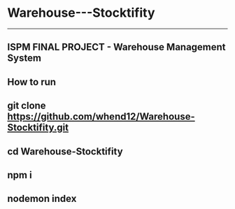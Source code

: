 # Warehouse---Stocktifity

---

## ISPM FINAL PROJECT - Warehouse Management System 

## How to run
## git clone https://github.com/whend12/Warehouse-Stocktifity.git
## cd Warehouse-Stocktifity
## npm i 
## nodemon index


